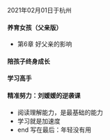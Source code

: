 2021年02月01日于杭州

#### 养育女孩（父亲版）
  - 第6章 好父亲的影响
#### 陪孩子终身成长
#### 学习高手
#### 精准努力：刘媛媛的逆袭课
  - 阅读理解能力，是最基础的能力
  - 学习就是加速度
  - end 写在最后：年轻没有用
  
